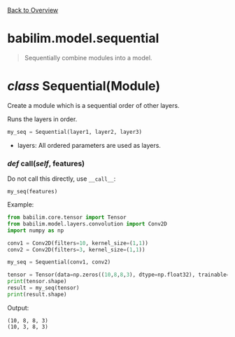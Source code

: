 [Back to Overview](../../README.md)

# babilim.model.sequential

> Sequentially combine modules into a model.

# *class* **Sequential**(Module)

Create a module which is a sequential order of other layers.

Runs the layers in order.

```python
my_seq = Sequential(layer1, layer2, layer3)
```

* layers: All ordered parameters are used as layers.


### *def* **call**(*self*, features)

Do not call this directly, use `__call__`:
```
my_seq(features)
```


Example:
```python
from babilim.core.tensor import Tensor
from babilim.model.layers.convolution import Conv2D
import numpy as np

conv1 = Conv2D(filters=10, kernel_size=(1,1))
conv2 = Conv2D(filters=3, kernel_size=(1,1))

my_seq = Sequential(conv1, conv2)

tensor = Tensor(data=np.zeros((10,8,8,3), dtype=np.float32), trainable=False)
print(tensor.shape)
result = my_seq(tensor)
print(result.shape)
```
Output:
```
(10, 8, 8, 3)
(10, 3, 8, 3)

```


